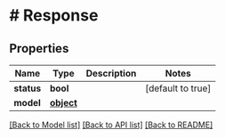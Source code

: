 # # Response

## Properties

Name | Type | Description | Notes
------------ | ------------- | ------------- | -------------
**status** | **bool** |  | [default to true]
**model** | [**object**](.md) |  | 

[[Back to Model list]](../../README.md#documentation-for-models) [[Back to API list]](../../README.md#documentation-for-api-endpoints) [[Back to README]](../../README.md)


